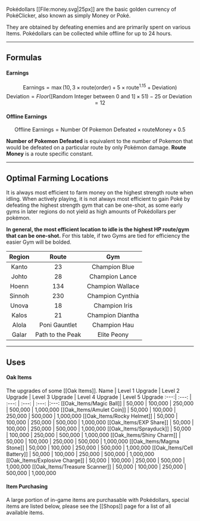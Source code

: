 Pokédollars [[File:money.svg|25px]] are the basic golden currency of PokéClicker, also known as simply Money or Poké.

They are obtained by defeating enemies and are primarily spent on various Items. Pokédollars can be collected while offline for up to 24 hours.

---

## Formulas
#### Earnings
$$ \text{Earnings} = \max(10,3 \times \text{route}(\text{order}) + 5 \times \text{route}^{1.15} + \text{Deviation}) $$
$$ \text{Deviation} = Floor([\text{Random Integer between 0 and 1}] \times 51) - 25 \text{ or } \text{Deviation} = 12 $$
#### Offline Earnings
$$ \text{Offline Earnings} = \text{Number Of Pokemon Defeated} \times \text{routeMoney} \times 0.5 $$

**Number of Pokemon Defeated** is equivalent to the number of Pokemon that would be defeated on a particular route by only Pokémon damage.
**Route Money** is a route specific constant.

---

## Optimal Farming Locations

It is always most efficient to farm money on the highest strength route when idling. When actively playing, it is not always most efficient to gain Poké by defeating the highest strength gym that can be one-shot, as some early gyms in later regions do not yield as high amounts of Pokédollars per pokémon.

**In general, the most efficient location to idle is the highest HP route/gym that can be one-shot.** For this table, if two Gyms are tied for efficiency the easier Gym will be bolded.

Region | Route | Gym
:---:| :---: |:---:
Kanto | 23 | Champion Blue
Johto | 28 | Champion Lance
Hoenn | 134 | Champion Wallace
Sinnoh | 230 | Champion Cynthia
Unova | 18 | Champion Iris
Kalos | 21 | Champion Diantha
Alola | Poni Gauntlet | Champion Hau
Galar | Path to the Peak | Elite Peony

---

## Uses

#### Oak Items
The upgrades of some [[Oak Items]].
Name | Level 1 Upgrade | Level 2 Upgrade | Level 3 Upgrade | Level 4 Upgrade | Level 5 Upgrade
:---:| :---: | :---: | :---: | :---: |:---:
[[Oak_Items/Magic Ball]] | 50,000 | 100,000 | 250,000 | 500,000 | 1,000,000
[[Oak_Items/Amulet Coin]] | 50,000 | 100,000 | 250,000 | 500,000 | 1,000,000
[[Oak_Items/Rocky Helmet]] | 50,000 | 100,000 | 250,000 | 500,000 | 1,000,000
[[Oak_Items/EXP Share]] | 50,000 | 100,000 | 250,000 | 500,000 | 1,000,000
[[Oak_Items/Sprayduck]] | 50,000 | 100,000 | 250,000 | 500,000 | 1,000,000
[[Oak_Items/Shiny Charm]] | 50,000 | 100,000 | 250,000 | 500,000 | 1,000,000
[[Oak_Items/Magma Stone]] | 50,000 | 100,000 | 250,000 | 500,000 | 1,000,000
[[Oak_Items/Cell Battery]] | 50,000 | 100,000 | 250,000 | 500,000 | 1,000,000
[[Oak_Items/Explosive Charge]] | 50,000 | 100,000 | 250,000 | 500,000 | 1,000,000
[[Oak_Items/Treasure Scanner]] | 50,000 | 100,000 | 250,000 | 500,000 | 1,000,000

#### Item Purchasing
A large portion of in-game items are purchasable with Pokédollars, special items are listed below, please see the [[Shops]] page for a list of all available items.
